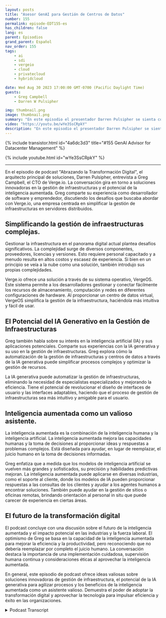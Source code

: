 ```yaml
---
layout: posts
title: "Asesor GenAI para Gestión de Centros de Datos"
number: 155
permalink: episode-EDT155-es
has_children: false
lang: es
parent: Episodios
grand_parent: Español
nav_order: 155
tags:
    - ai
    - sdi
    - vergeio
    - cloud
    - privatecloud
    - hybridcloud

date: Wed Aug 30 2023 17:00:00 GMT-0700 (Pacific Daylight Time)
guests:
    - Greg Campbell
    - Darren W Pulsipher

img: thumbnail.png
image: thumbnail.png
summary: "En este episodio el presentador Darren Pulsipher se sienta con Greg Campbell, CTO de Verge.io, para discutir la emocionante intersección entre la inteligencia artificial y la gestión de infraestructuras. Greg, un desarrollador de software y emprendedor, comparte su trayectoria de crear Verge.io para abordar las complejidades de la integración y gestión de infraestructuras."
video: "https://youtu.be/wYe3SsCRpkY"
description: "En este episodio el presentador Darren Pulsipher se sienta con Greg Campbell, CTO de Verge.io, para discutir la emocionante intersección entre la inteligencia artificial y la gestión de infraestructuras. Greg, un desarrollador de software y emprendedor, comparte su trayectoria de crear Verge.io para abordar las complejidades de la integración y gestión de infraestructuras."
---
```


<div>
{% include transistor.html id="4a6dc3d3" title="#155 GenAI Advisor for Datacenter Management" %}

{% include youtube.html id="wYe3SsCRpkY" %}
</div>

---

En el episodio de podcast "Abrazando la Transformación Digital", el arquitecto principal de soluciones, Darren Pulsipher, entrevista a Greg Campbell, el CTO de Verge.io. La conversación gira en torno a soluciones innovadoras en la gestión de infraestructuras y el potencial de la inteligencia aumentada. Greg comparte su experiencia como desarrollador de software y emprendedor, discutiendo los desafíos que buscaba abordar con Verge.io, una empresa centrada en simplificar la gestión de infraestructuras en servidores distribuidos.

## Simplificando la gestión de infraestructuras complejas.

Gestionar la infraestructura en el panorama digital actual plantea desafíos significativos. La complejidad surge de diversos componentes, proveedores, licencias y versiones. Esto requiere personal capacitado y a menudo resulta en altos costos y escasez de experiencia. Si bien en un principio se veía a la nube como una solución, también introdujo sus propias complejidades.

Verge.io ofrece una solución a través de su sistema operativo, VergeOS. Este sistema permite a los desarrolladores gestionar y conectar fácilmente los recursos de almacenamiento, computación y redes en diferentes configuraciones de hardware. Al proporcionar un centro de datos virtual, VergeOS simplifica la gestión de la infraestructura, haciéndola más intuitiva y fácil de usar.

## El Potencial del IA Generativo en la Gestión de Infraestructuras

Greg también habla sobre su interés en la inteligencia artificial (IA) y sus aplicaciones potenciales. Comparte sus experiencias con la IA generativa y su uso en la gestión de infraestructuras. Greg explora cómo la automatización de la gestión de infraestructuras y centros de datos a través de la IA generativa puede simplificar procesos complejos y optimizar la gestión de recursos.

La IA generativa puede automatizar la gestión de infraestructuras, eliminando la necesidad de especialistas especializados y mejorando la eficiencia. Tiene el potencial de revolucionar el diseño de interfaces de usuario y las interfaces adaptables, haciendo que el proceso de gestión de infraestructuras sea más intuitivo y amigable para el usuario.

## Inteligencia aumentada como un valioso asistente.

La inteligencia aumentada es la combinación de la inteligencia humana y la inteligencia artificial. La inteligencia aumentada mejora las capacidades humanas y la toma de decisiones al proporcionar ideas y respuestas a problemas complejos. Está diseñada para ayudar, en lugar de reemplazar, el juicio humano en la toma de decisiones informadas.

Greg enfatiza que a medida que los modelos de inteligencia artificial se vuelven más grandes y sofisticados, su precisión y habilidades predictivas mejoran. La inteligencia aumentada puede aplicarse en diversas industrias, como el soporte al cliente, donde los modelos de IA pueden proporcionar respuestas a las consultas de los clientes y ayudar a los agentes humanos a encontrar soluciones. También puede ayudar en la gestión de sitios o oficinas remotas, brindando orientación al personal in situ que puede carecer de experiencia en ciertas áreas.

## El futuro de la transformación digital

El podcast concluye con una discusión sobre el futuro de la inteligencia aumentada y el impacto potencial en las industrias y la fuerza laboral. El optimismo de Greg se basa en la capacidad de la inteligencia aumentada para mejorar la eficiencia y la productividad, pero reconociendo que no debería reemplazar por completo el juicio humano. La conversación destaca la importancia de una implementación cuidadosa, supervisión humana continua y consideraciones éticas al aprovechar la inteligencia aumentada.

En general, este episodio de podcast ofrece ideas valiosas sobre soluciones innovadoras de gestión de infraestructura, el potencial de la IA generativa para agilizar procesos y los beneficios de la inteligencia aumentada como un asistente valioso. Demuestra el poder de adoptar la transformación digital y aprovechar la tecnología para impulsar eficiencia y éxito en las organizaciones.



<details>
<summary> Podcast Transcript </summary>

<p></p>

</details>
